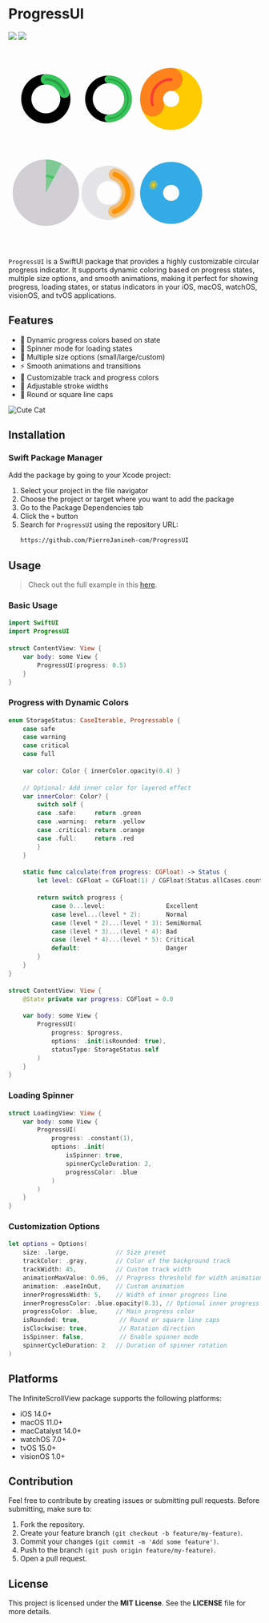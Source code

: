 # ProgressUI

[![](https://img.shields.io/endpoint?url=https%3A%2F%2Fswiftpackageindex.com%2Fapi%2Fpackages%2Fpierrejanineh-com%2FProgressUI%2Fbadge%3Ftype%3Dswift-versions)](https://swiftpackageindex.com/pierrejanineh-com/ProgressUI)
[![](https://img.shields.io/endpoint?url=https%3A%2F%2Fswiftpackageindex.com%2Fapi%2Fpackages%2Fpierrejanineh-com%2FProgressUI%2Fbadge%3Ftype%3Dplatforms)](https://swiftpackageindex.com/pierrejanineh-com/ProgressUI)

<img src="./example.gif" alt="Example ProgressUI" width="400" />

`ProgressUI` is a SwiftUI package that provides a highly customizable circular progress indicator. It supports dynamic coloring based on progress states, multiple size options, and smooth animations, making it perfect for showing progress, loading states, or status indicators in your iOS, macOS, watchOS, visionOS, and tvOS applications.

## Features
- 🎨 Dynamic progress colors based on state
- 🔄 Spinner mode for loading states
- 📏 Multiple size options (small/large/custom)
- ⚡️ Smooth animations and transitions
- 🎯 Customizable track and progress colors
- 📐 Adjustable stroke widths
- 🔲 Round or square line caps

<img src="https://github.com/PierreJanineh-com/ProgressUI/example.gif" alt="Cute Cat" width="400" />

## Installation

### Swift Package Manager
Add the package by going to your Xcode project:
1. Select your project in the file navigator
2. Choose the project or target where you want to add the package
3. Go to the Package Dependencies tab
4. Click the `+` button
5. Search for `ProgressUI` using the repository URL:
    ```bash
    https://github.com/PierreJanineh-com/ProgressUI
    ```

## Usage
> Check out the full example in this [here](https://github.com/PierreJanineh-com/ProgressUI/Example).

### Basic Usage
``` swift
import SwiftUI
import ProgressUI

struct ContentView: View {
    var body: some View {
        ProgressUI(progress: 0.5)
    }
}
```

### Progress with Dynamic Colors
``` swift
enum StorageStatus: CaseIterable, Progressable {
    case safe
    case warning
    case critical
    case full
    
    var color: Color { innerColor.opacity(0.4) }
    
    // Optional: Add inner color for layered effect
    var innerColor: Color? {
        switch self {
        case .safe:     return .green
        case .warning:  return .yellow
        case .critical: return .orange
        case .full:     return .red
        }
    }
    
    static func calculate(from progress: CGFloat) -> Status {
        let level: CGFloat = CGFloat(1) / CGFloat(Status.allCases.count)
        
        return switch progress {
            case 0...level:                 Excellent
            case level...(level * 2):       Normal
            case (level * 2)...(level * 3): SemiNormal
            case (level * 3)...(level * 4): Bad
            case (level * 4)...(level * 5): Critical
            default:                        Danger
        }
    }
}

struct ContentView: View {
    @State private var progress: CGFloat = 0.0
    
    var body: some View {
        ProgressUI(
            progress: $progress,
            options: .init(isRounded: true),
            statusType: StorageStatus.self
        )
    }
}
```

### Loading Spinner
``` swift
struct LoadingView: View {
    var body: some View {
        ProgressUI(
            progress: .constant(1),
            options: .init(
                isSpinner: true,
                spinnerCycleDuration: 2,
                progressColor: .blue
            )
        )
    }
}
```

### Customization Options
``` swift
let options = Options(
    size: .large,             // Size preset
    trackColor: .gray,        // Color of the background track
    trackWidth: 45,           // Custom track width
    animationMaxValue: 0.06,  // Progress threshold for width animation
    animation: .easeInOut,    // Custom animation
    innerProgressWidth: 5,    // Width of inner progress line
    innerProgressColor: .blue.opacity(0.3), // Optional inner progress color
    progressColor: .blue,     // Main progress color
    isRounded: true,           // Round or square line caps
    isClockwise: true,         // Rotation direction
    isSpinner: false,          // Enable spinner mode
    spinnerCycleDuration: 2   // Duration of spinner rotation
)
```

## Platforms
The InfiniteScrollView package supports the following platforms:
- iOS 14.0+
- macOS 11.0+
- macCatalyst 14.0+
- watchOS 7.0+
- tvOS 15.0+
- visionOS 1.0+

## Contribution
Feel free to contribute by creating issues or submitting pull requests. Before submitting, make sure to:
1.  Fork the repository.
2.  Create your feature branch `(git checkout -b feature/my-feature)`.
3.  Commit your changes `(git commit -m 'Add some feature')`.
4.  Push to the branch `(git push origin feature/my-feature)`.
5.  Open a pull request.

## License
This project is licensed under the **MIT License**. See the **LICENSE** file for more details.
